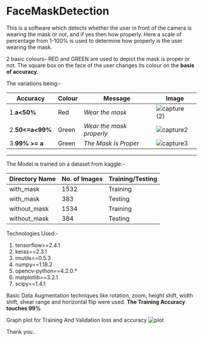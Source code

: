 # FaceMaskDetection

This is a software which detects whether the user in front of the camera is wearing the mask or not, and if yes then how properly.
Here a scale of percentage from 1-100% is used to determine how properly is the user wearing the mask.

2 basic colours- RED and GREEN are used to depict the mask is proper or not.
The square box on the face of the user changes its colour on the **basis of accuracy**. 

The variations being:-

Accuracy | Colour | Message | Image
---------|--------|---------|--------------
1.**a<50%** | Red | *Wear the mask* | ![capture (2)](https://user-images.githubusercontent.com/61288929/115899391-53936280-a47c-11eb-817b-cc2bc7a58e79.jpg)
2.**50<=a<99%** | Green | *Wear the mask properly* | ![capture2](https://user-images.githubusercontent.com/61288929/115899413-57bf8000-a47c-11eb-94bc-e5cf222f9ab1.jpg)
3.**99% >= a** | Green | *The Mask is Proper* | ![capture3](https://user-images.githubusercontent.com/61288929/115899429-5d1cca80-a47c-11eb-9a1c-32068d1a63a7.jpg)
- - - -

The Model is trained on a dataset from kaggle:-

Directory Name | No. of Images | Training/Testing
---------------|---------------|-----------------
with_mask | 1532 | Training
with_mask | 383 | Testing
without_mask | 1534 | Training
without_mask | 384 | Testing

Technologies Used:-
1. tensorflow>=2.4.1
2. keras==2.3.1
3. imutils==0.5.3
4. numpy==1.18.2
5. opencv-python==4.2.0.*
6. matplotlib==3.2.1
7. scipy==1.4.1

Basic Data Augmentation techniques like rotation, zoom, height shift, width shift, shear range and horizontal flip were used.
**The Training Accuracy touches 99%**

Graph plot for Training And Validation loss and accuracy
![plot](https://user-images.githubusercontent.com/61288929/115892549-e16b4f80-a474-11eb-9e58-bcf18680de6b.png)

Thank you..
